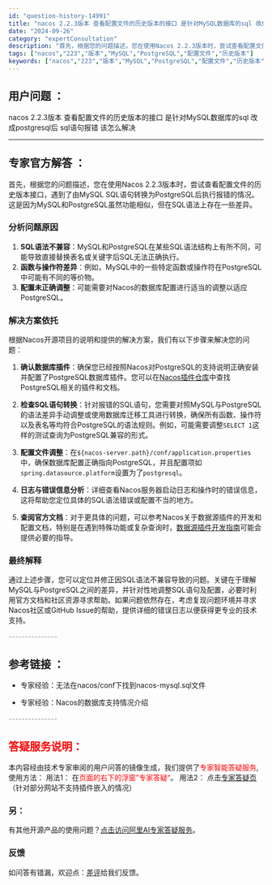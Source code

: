 ```yaml
---
id: "question-history-14991"
title: "nacos 2.2.3版本 查看配置文件的历史版本的接口 是针对MySQL数据库的sql 改成postgr"
date: "2024-09-26"
category: "expertConsultation"
description: "首先，根据您的问题描述，您在使用Nacos 2.2.3版本时，尝试查看配置文件的历史版本接口，遇到了由MySQL SQL语句转换为PostgreSQL后执行报错的情况。这是因为MySQL和PostgreSQL虽然功能相似，但在SQL语法上存在一些差异。### 分析问题原因1. **SQL语法不兼容*"
tags: ["nacos","223","版本","MySQL","PostgreSQL","配置文件","历史版本"]
keywords: ["nacos","223","版本","MySQL","PostgreSQL","配置文件","历史版本"]
---
```


## 用户问题 ： 
 nacos 2.2.3版本 查看配置文件的历史版本的接口 是针对MySQL数据库的sql 改成postgresql后 sql语句报错 该怎么解决  

---------------
## 专家官方解答 ：

首先，根据您的问题描述，您在使用Nacos 2.2.3版本时，尝试查看配置文件的历史版本接口，遇到了由MySQL SQL语句转换为PostgreSQL后执行报错的情况。这是因为MySQL和PostgreSQL虽然功能相似，但在SQL语法上存在一些差异。

### 分析问题原因

1. **SQL语法不兼容**：MySQL和PostgreSQL在某些SQL语法结构上有所不同，可能导致直接替换表名或关键字后SQL无法正确执行。
2. **函数与操作符差异**：例如，MySQL中的一些特定函数或操作符在PostgreSQL中可能有不同的等价物。
3. **配置未正确调整**：可能需要对Nacos的数据库配置进行适当的调整以适应PostgreSQL。

### 解决方案依托

根据Nacos开源项目的说明和提供的解决方案，我们有以下步骤来解决您的问题：

1. **确认数据库插件**：确保您已经按照Nacos对PostgreSQL的支持说明正确安装并配置了PostgreSQL数据库插件。您可以在[Nacos插件仓库](https://github.com/nacos-group/nacos-plugin)中查找PostgreSQL相关的插件和文档。

2. **检查SQL语句转换**：针对报错的SQL语句，您需要对照MySQL与PostgreSQL的语法差异手动调整或使用数据库迁移工具进行转换，确保所有函数、操作符以及表名等均符合PostgreSQL的语法规则。例如，可能需要调整`SELECT 1`这样的测试查询为PostgreSQL兼容的形式。

3. **配置文件调整**：在`${nacos-server.path}/conf/application.properties`中，确保数据库配置正确指向PostgreSQL，并且配置项如`spring.datasource.platform`设置为了`postgresql`。

4. **日志与错误信息分析**：详细查看Nacos服务器启动日志和操作时的错误信息，这将帮助您定位具体的SQL语法错误或配置不当的地方。

5. **查阅官方文档**：对于更具体的问题，可以参考Nacos关于数据源插件的开发和配置文档，特别是在遇到特殊功能或复杂查询时，[数据源插件开发指南](https://nacos.io/docs/latest/plugin/datasource-plugin/)可能会提供必要的指导。

### 最终解释

通过上述步骤，您可以定位并修正因SQL语法不兼容导致的问题。关键在于理解MySQL与PostgreSQL之间的差异，并针对性地调整SQL语句及配置，必要时利用官方文档和社区资源寻求帮助。如果问题依然存在，考虑复现问题环境并寻求Nacos社区或GitHub Issue的帮助，提供详细的错误日志以便获得更专业的技术支持。


<font color="#949494">---------------</font> 


## 参考链接 ：

* 专家经验：无法在nacos/conf下找到nacos-mysql.sql文件 
 
 * 专家经验：Nacos的数据库支持情况介绍 


 <font color="#949494">---------------</font> 
 


## <font color="#FF0000">答疑服务说明：</font> 

本内容经由技术专家审阅的用户问答的镜像生成，我们提供了<font color="#FF0000">专家智能答疑服务</font>,使用方法：
用法1： 在<font color="#FF0000">页面的右下的浮窗”专家答疑“</font>。
用法2： 点击[专家答疑页](https://answer.opensource.alibaba.com/docs/intro)（针对部分网站不支持插件嵌入的情况）
### 另：


有其他开源产品的使用问题？[点击访问阿里AI专家答疑服务](https://answer.opensource.alibaba.com/docs/intro)。
### 反馈
如问答有错漏，欢迎点：[差评](https://ai.nacos.io/user/feedbackByEnhancerGradePOJOID?enhancerGradePOJOId=15044)给我们反馈。
